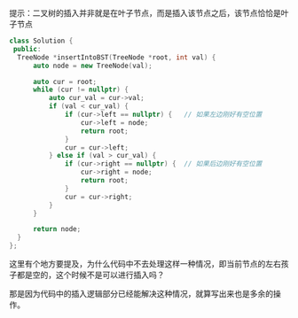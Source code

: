 提示：二叉树的插入并非就是在叶子节点，而是插入该节点之后，该节点恰恰是叶子节点

```c++
class Solution {
 public:
  TreeNode *insertIntoBST(TreeNode *root, int val) {
	  auto node = new TreeNode(val);

	  auto cur = root;
	  while (cur != nullptr) {
		  auto cur_val = cur->val;
		  if (val < cur_val) {
			  if (cur->left == nullptr) {	// 如果左边刚好有空位置
				  cur->left = node;
				  return root;
			  }
			  cur = cur->left;
		  } else if (val > cur_val) {
			  if (cur->right == nullptr) {	// 如果后边刚好有空位置
				  cur->right = node;
				  return root;
			  }
			  cur = cur->right;
		  }
	  }

	  return node;
  }
};
```

这里有个地方要提及，为什么代码中不去处理这样一种情况，即当前节点的左右孩子都是空的，这个时候不是可以进行插入吗？

那是因为代码中的插入逻辑部分已经能解决这种情况，就算写出来也是多余的操作。
